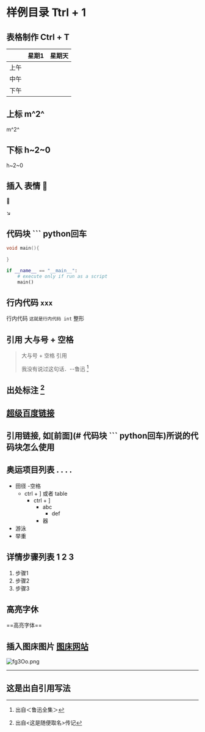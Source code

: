# 样例目录  Ttrl + 1

## 表格制作 Ctrl + T

|      | 星期1 | 星期天 |
| ---- | ----- | :----: |
| 上午 |       |        |
| 中午 |       |        |
| 下午 |       |        |



## 上标 m^2^

m^2^



## 下标 h~2~0

h~2~0



## 插入 表情 :100:

:100:

:arrow_lower_right:



## 代码块 ``` python回车

``` c++
void main(){
    
}
```



``` python
if __name__ == "__main__":
    # execute only if run as a script
    main()
```



## 行内代码 `xxx`

 行内代码  `这就是行内代码 int` 整形



## 引用  大与号 + 空格

> 大与号 + 空格 引用
>
> 我没有说过这句话．--鲁迅 [^a]



## 出处标注   [^随便取名]



## [超级百度链接](http://www.baidu.com)





## 引用链接, 如[前面](# 代码块 ``` python回车)所说的代码块怎么使用





## 奥运项目列表  . . . . 

- 田径  -空格 
  - ctrl + ] 或者 table
    - ctrl + ]
      - abc
        - def
      - 器
- 游泳
- 举重



## 详情步骤列表 1 2 3

1. 步骤1
2. 步骤2
3. 步骤3



## 高亮字休

==高亮字体==





## 插入图床图片 [图床网站](https://imgloc.com/)

![fg3Oo.png](https://k62.kn3.net/15E2ECD1F.jpg)

---







## 这是出自引用写法

[^a]: 出自＜鲁迅全集＞
[^随便取名]: 出自<这是随便取名>传记



